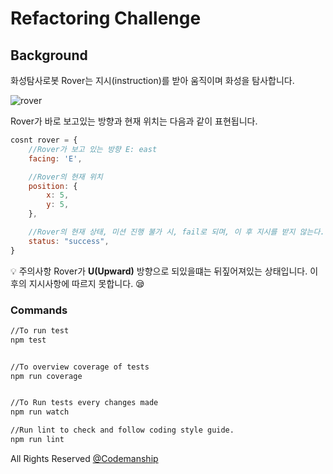 # Refactoring Challenge

## Background
화성탐사로봇 Rover는 지시(instruction)를 받아 움직이며 화성을 탐사합니다.

![rover](https://user-images.githubusercontent.com/77006427/124591528-573d5f80-de97-11eb-81de-70952b81970e.png)

Rover가 바로 보고있는 방향과 현재 위치는 다음과 같이 표현됩니다.

```javascript
cosnt rover = {
	//Rover가 보고 있는 방향 E: east
	facing: 'E',

	//Rover의 현재 위치
	position: {
		x: 5,
		y: 5,
	},

	//Rover의 현재 상태, 미션 진행 불가 시, fail로 되며, 이 후 지시를 받지 않는다.
	status: "success",
}
```

💡 주의사항
Rover가 **U(Upward)** 방향으로 되있을떄는 뒤짚어져있는 상태입니다. 
이 후의 지시사항에 따르지 못합니다.
😪

### Commands

```bash
//To run test
npm test


//To overview coverage of tests
npm run coverage


//To Run tests every changes made
npm run watch 

//Run lint to check and follow coding style guide.
npm run lint
```

All Rights Reserved [@Codemanship](https://github.com/jasongorman)